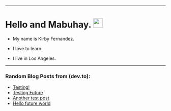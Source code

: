 
<img src="https://komarev.com/ghpvc/?username=kirbygit&style=flat-square&color=blue" alt=""/>

---
<h1>
  Hello and Mabuhay.
  <img src="https://media.giphy.com/media/hvRJCLFzcasrR4ia7z/giphy.gif" width="30px"/>
</h1>

- My name is Kirby Fernandez.

- I love to learn.

- I live in Los Angeles.

---

### Random Blog Posts from (dev.to):
<!-- BLOG-POST-LIST:START -->
- [Testing!](https://dev.to/ben/testing-1pgh)
- [Testing Future](https://dev.to/ben/testing-future-11f3)
- [Another test post](https://dev.to/ben/another-test-post-2o9)
- [Hello future world](https://dev.to/ben/hello-future-world-4p9d)
<!-- BLOG-POST-LIST:END -->
